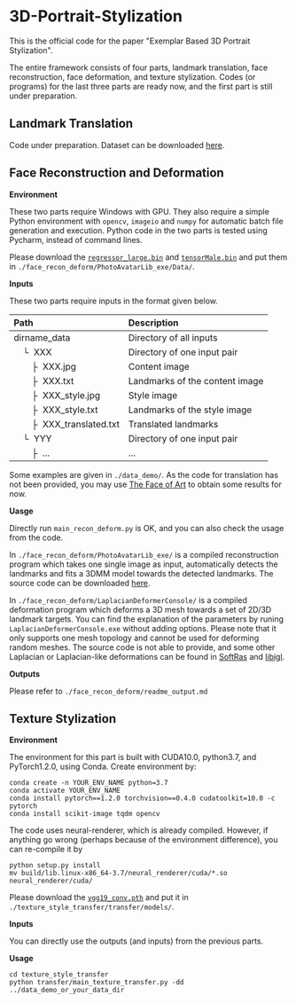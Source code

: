 # 3D-Portrait-Stylization

This is the official code for the paper "Exemplar Based 3D Portrait Stylization".

The entire framework consists of four parts, landmark translation, face reconstruction, face deformation, and texture stylization. Codes (or programs) for the last three parts are ready now, and the first part is still under preparation. 

## Landmark Translation

Code under preparation. Dataset can be downloaded [here](https://portland-my.sharepoint.com/:u:/g/personal/fangzhhan2-c_my_cityu_edu_hk/EXdhOdnthWZJgjXxand3E64B9rM-NJUj3iHcoeh_G_sDzw?e=Ar0cnE).

## Face Reconstruction and Deformation

**Environment**

These two parts require Windows with GPU. They also require a simple Python environment with `opencv`, `imageio` and `numpy` for automatic batch file generation and execution.  Python code in the two parts is tested using Pycharm, instead of command lines.

Please download the [`regressor_large.bin`](https://portland-my.sharepoint.com/:u:/g/personal/fangzhhan2-c_my_cityu_edu_hk/EXdQXynEBkdHhvHLZLn1qh0BUmIxR_K5Mhp2fQKel95okQ?e=nVD9r6) and [`tensorMale.bin`](https://portland-my.sharepoint.com/:u:/g/personal/fangzhhan2-c_my_cityu_edu_hk/Ec3NvbEJ2-FNnlVmLMbzskMBnqd1Hs7X_Hxo527AM2r1sw?e=zbWH2l) and put them in `./face_recon_deform/PhotoAvatarLib_exe/Data/`.

**Inputs**

These two parts require inputs in the format given below.

| Path | Description
| :--- | :----------
| dirname_data | Directory of all inputs
| &ensp;&ensp;&boxur;&nbsp; XXX | Directory of one input pair
| &ensp;&ensp;&ensp;&ensp;&boxvr;&nbsp; XXX.jpg | Content image
| &ensp;&ensp;&ensp;&ensp;&boxvr;&nbsp; XXX.txt | Landmarks of the content image
| &ensp;&ensp;&ensp;&ensp;&boxvr;&nbsp; XXX_style.jpg | Style image
| &ensp;&ensp;&ensp;&ensp;&boxvr;&nbsp; XXX_style.txt | Landmarks of the style image
| &ensp;&ensp;&ensp;&ensp;&boxvr;&nbsp; XXX_translated.txt | Translated landmarks
| &ensp;&ensp;&boxur;&nbsp; YYY | Directory of one input pair
| &ensp;&ensp;&ensp;&ensp;&boxvr;&nbsp; ... | ...

Some examples are given in `./data_demo/`. As the code for translation has not been provided, you may use [The Face of Art](https://faculty.idc.ac.il/arik/site/foa/face-of-art.asp) to obtain some results for now.

**Uasge**

Directly run `main_recon_deform.py` is OK, and you can also check the usage from the code. 

In `./face_recon_deform/PhotoAvatarLib_exe/` is a compiled reconstruction program which takes one single image as input, automatically detects the landmarks and fits a 3DMM model towards the detected landmarks. The source code can be downloaded [here](https://portland-my.sharepoint.com/:u:/g/personal/fangzhhan2-c_my_cityu_edu_hk/Ee0QVlheafhCsW3GygBJyawBhZIWpouaK6P0wJygVLg7LQ?e=PTQvVv). 

In `./face_recon_deform/LaplacianDeformerConsole/` is a compiled deformation program which deforms a 3D mesh towards a set of 2D/3D landmark targets. You can find the explanation of the parameters by runing `LaplacianDeformerConsole.exe` without adding options. Please note that it only supports one mesh topology and cannot be used for deforming random meshes. The source code is not able to provide, and some other Laplacian or Laplacian-like deformations can be found in [SoftRas](https://github.com/ShichenLiu/SoftRas) and [libigl](https://libigl.github.io/libigl-python-bindings/tut-chapter3/#biharmonic-deformation).

**Outputs**

Please refer to `./face_recon_deform/readme_output.md`

## Texture Stylization

**Environment**

The environment for this part is built with CUDA10.0, python3.7, and PyTorch1.2.0, using Conda. Create environment by:

```
conda create -n YOUR_ENV_NAME python=3.7
conda activate YOUR_ENV_NAME
conda install pytorch==1.2.0 torchvision==0.4.0 cudatoolkit=10.0 -c pytorch
conda install scikit-image tqdm opencv
```

The code uses neural-renderer, which is already compiled. However, if anything go wrong (perhaps because of the environment difference), you can re-compile it by

```
python setup.py install
mv build/lib.linux-x86_64-3.7/neural_renderer/cuda/*.so neural_renderer/cuda/
```

Please download the [`vgg19_conv.pth`](https://portland-my.sharepoint.com/:u:/g/personal/fangzhhan2-c_my_cityu_edu_hk/EbK8vzgtULNHqhHy93WCHlQBoqHKsCyjAJVyKg0BJFS2_A?e=cNjHMZ) and put it in `./texture_style_transfer/transfer/models/`.

**Inputs**

You can directly use the outputs (and inputs) from the previous parts.

**Usage**

```
cd texture_style_transfer
python transfer/main_texture_transfer.py -dd ../data_demo_or_your_data_dir
```
